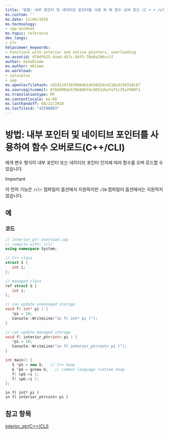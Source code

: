 ```yaml
---
title: '방법: 내부 포인터 및 네이티브 포인터를 사용 하 여 함수 오버 로드 (C + + /cli CLI) | Microsoft Docs'
ms.custom: ''
ms.date: 11/04/2016
ms.technology:
- cpp-windows
ms.topic: reference
dev_langs:
- C++
helpviewer_keywords:
- Functions with interior and native pointers, overloading
ms.assetid: d70df625-4aad-457c-84f5-70a0a290cc1f
author: mikeblome
ms.author: mblome
ms.workload:
- cplusplus
- uwp
ms.openlocfilehash: c019114726f696461de58d2dc4110a3150318c8f
ms.sourcegitcommit: 6f8dd98de57bb80bf4c9852abafef1c35a7600f1
ms.translationtype: MT
ms.contentlocale: ko-KR
ms.lasthandoff: 08/22/2018
ms.locfileid: "42598003"
---
```

# <a name="how-to-overload-functions-with-interior-pointers-and-native-pointers-ccli"></a>방법: 내부 포인터 및 네이티브 포인터를 사용하여 함수 오버로드(C++/CLI)

매개 변수 형식이 내부 포인터 또는 네이티브 포인터 인지에 따라 함수를 오버 로드할 수 있습니다.

> [!IMPORTANT]
> 이 언어 기능은 `/clr` 컴파일러 옵션에서 지원하지만 `/ZW` 컴파일러 옵션에서는 지원하지 않습니다.

## <a name="example"></a>예

### <a name="code"></a>코드

```cpp
// interior_ptr_overload.cpp
// compile with: /clr
using namespace System;

// C++ class
struct S {
   int i;
};

// managed class
ref struct G {
   int i;
};

// can update unmanaged storage
void f( int* pi ) {
   *pi = 10;
   Console::WriteLine("in f( int* pi )");
}

// can update managed storage
void f( interior_ptr<int> pi ) {
   *pi = 10;
   Console::WriteLine("in f( interior_ptr<int> pi )");
}

int main() {
   S *pS = new S;   // C++ heap
   G ^pG = gcnew G;   // common language runtime heap
   f( &pS->i );
   f( &pG->i );
};
```

```Output 
in f( int* pi )  
in f( interior_ptr<int> pi )  
```

## <a name="see-also"></a>참고 항목

[interior_ptr(C++/CLI)](../windows/interior-ptr-cpp-cli.md)
